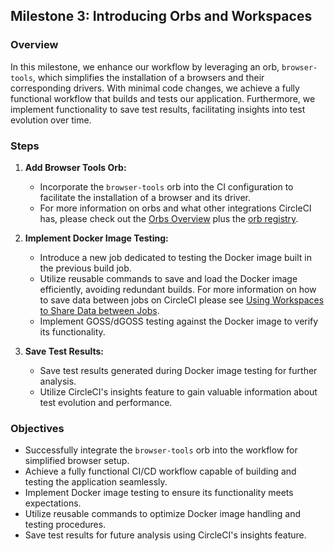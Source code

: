 ## Milestone 3: Introducing Orbs and Workspaces

### Overview
In this milestone, we enhance our workflow by leveraging an orb, `browser-tools`, which simplifies the installation of a browsers and their corresponding drivers. With minimal code changes, we achieve a fully functional workflow that builds and tests our application. Furthermore, we implement functionality to save test results, facilitating insights into test evolution over time.

### Steps
1. **Add Browser Tools Orb:**
   - Incorporate the `browser-tools` orb into the CI configuration to facilitate the installation of a browser and its driver.
   - For more information on orbs and what other integrations CircleCI has, please check out the [Orbs Overview](https://circleci.com/docs/orb-intro/) plus the [orb registry](https://circleci.com/developer/orbs).

2. **Implement Docker Image Testing:**
   - Introduce a new job dedicated to testing the Docker image built in the previous build job.
   - Utilize reusable commands to save and load the Docker image efficiently, avoiding redundant builds.
        For more information on how to save data between jobs on CircleCI please see [Using Workspaces to Share Data between Jobs](https://circleci.com/docs/workspaces/).
   - Implement GOSS/dGOSS testing against the Docker image to verify its functionality.

3. **Save Test Results:**
   - Save test results generated during Docker image testing for further analysis.
   - Utilize CircleCI's insights feature to gain valuable information about test evolution and performance.

### Objectives
- Successfully integrate the `browser-tools` orb into the workflow for simplified browser setup.
- Achieve a fully functional CI/CD workflow capable of building and testing the application seamlessly.
- Implement Docker image testing to ensure its functionality meets expectations.
- Utilize reusable commands to optimize Docker image handling and testing procedures.
- Save test results for future analysis using CircleCI's insights feature.
